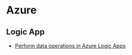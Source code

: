 # Azure

## Logic App

- [Perform data operations in Azure Logic Apps](https://learn.microsoft.com/en-us/azure/logic-apps/logic-apps-perform-data-operations?tabs=consumption#parse-json-action)